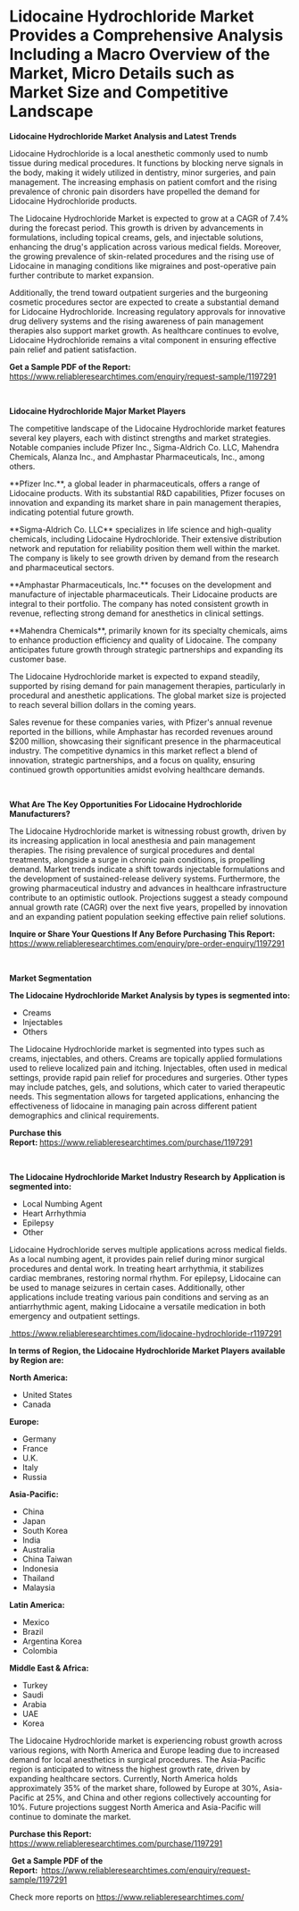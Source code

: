 <p><h1>Lidocaine Hydrochloride Market Provides a Comprehensive Analysis Including a Macro Overview of the Market, Micro Details such as Market Size and Competitive Landscape</h1></p><p><strong>Lidocaine Hydrochloride Market Analysis and Latest Trends</strong></p>
<p><p>Lidocaine Hydrochloride is a local anesthetic commonly used to numb tissue during medical procedures. It functions by blocking nerve signals in the body, making it widely utilized in dentistry, minor surgeries, and pain management. The increasing emphasis on patient comfort and the rising prevalence of chronic pain disorders have propelled the demand for Lidocaine Hydrochloride products.</p><p>The Lidocaine Hydrochloride Market is expected to grow at a CAGR of 7.4% during the forecast period. This growth is driven by advancements in formulations, including topical creams, gels, and injectable solutions, enhancing the drug's application across various medical fields. Moreover, the growing prevalence of skin-related procedures and the rising use of Lidocaine in managing conditions like migraines and post-operative pain further contribute to market expansion. </p><p>Additionally, the trend toward outpatient surgeries and the burgeoning cosmetic procedures sector are expected to create a substantial demand for Lidocaine Hydrochloride. Increasing regulatory approvals for innovative drug delivery systems and the rising awareness of pain management therapies also support market growth. As healthcare continues to evolve, Lidocaine Hydrochloride remains a vital component in ensuring effective pain relief and patient satisfaction.</p></p>
<p><strong>Get a Sample PDF of the Report:&nbsp;</strong> <a href="https://www.reliableresearchtimes.com/enquiry/request-sample/1197291?utm_campaign=2631&utm_medium=2&utm_source=Github&utm_content=ia&utm_term=08032025&utm_id=lidocaine-hydrochloride">https://www.reliableresearchtimes.com/enquiry/request-sample/1197291</a></p>
<p>&nbsp;</p>
<p><strong>Lidocaine Hydrochloride Major Market Players</strong></p>
<p><p>The competitive landscape of the Lidocaine Hydrochloride market features several key players, each with distinct strengths and market strategies. Notable companies include Pfizer Inc., Sigma-Aldrich Co. LLC, Mahendra Chemicals, Alanza Inc., and Amphastar Pharmaceuticals, Inc., among others.</p><p>**Pfizer Inc.**, a global leader in pharmaceuticals, offers a range of Lidocaine products. With its substantial R&D capabilities, Pfizer focuses on innovation and expanding its market share in pain management therapies, indicating potential future growth.</p><p>**Sigma-Aldrich Co. LLC** specializes in life science and high-quality chemicals, including Lidocaine Hydrochloride. Their extensive distribution network and reputation for reliability position them well within the market. The company is likely to see growth driven by demand from the research and pharmaceutical sectors.</p><p>**Amphastar Pharmaceuticals, Inc.** focuses on the development and manufacture of injectable pharmaceuticals. Their Lidocaine products are integral to their portfolio. The company has noted consistent growth in revenue, reflecting strong demand for anesthetics in clinical settings. </p><p>**Mahendra Chemicals**, primarily known for its specialty chemicals, aims to enhance production efficiency and quality of Lidocaine. The company anticipates future growth through strategic partnerships and expanding its customer base.</p><p>The Lidocaine Hydrochloride market is expected to expand steadily, supported by rising demand for pain management therapies, particularly in procedural and anesthetic applications. The global market size is projected to reach several billion dollars in the coming years.</p><p>Sales revenue for these companies varies, with Pfizer's annual revenue reported in the billions, while Amphastar has recorded revenues around $200 million, showcasing their significant presence in the pharmaceutical industry. The competitive dynamics in this market reflect a blend of innovation, strategic partnerships, and a focus on quality, ensuring continued growth opportunities amidst evolving healthcare demands.</p></p>
<p>&nbsp;</p>
<p><strong>What Are The Key Opportunities For Lidocaine Hydrochloride Manufacturers?</strong></p>
<p><p>The Lidocaine Hydrochloride market is witnessing robust growth, driven by its increasing application in local anesthesia and pain management therapies. The rising prevalence of surgical procedures and dental treatments, alongside a surge in chronic pain conditions, is propelling demand. Market trends indicate a shift towards injectable formulations and the development of sustained-release delivery systems. Furthermore, the growing pharmaceutical industry and advances in healthcare infrastructure contribute to an optimistic outlook. Projections suggest a steady compound annual growth rate (CAGR) over the next five years, propelled by innovation and an expanding patient population seeking effective pain relief solutions.</p></p>
<p><strong>Inquire or Share Your Questions If Any Before Purchasing This Report:</strong> <a href="https://www.reliableresearchtimes.com/enquiry/pre-order-enquiry/1197291?utm_campaign=2631&utm_medium=2&utm_source=Github&utm_content=ia&utm_term=08032025&utm_id=lidocaine-hydrochloride">https://www.reliableresearchtimes.com/enquiry/pre-order-enquiry/1197291</a></p>
<p>&nbsp;</p>
<p><strong>Market Segmentation</strong></p>
<p><strong>The Lidocaine Hydrochloride Market Analysis by types is segmented into:</strong></p>
<p><ul><li>Creams</li><li>Injectables</li><li>Others</li></ul></p>
<p><p>The Lidocaine Hydrochloride market is segmented into types such as creams, injectables, and others. Creams are topically applied formulations used to relieve localized pain and itching. Injectables, often used in medical settings, provide rapid pain relief for procedures and surgeries. Other types may include patches, gels, and solutions, which cater to varied therapeutic needs. This segmentation allows for targeted applications, enhancing the effectiveness of lidocaine in managing pain across different patient demographics and clinical requirements.</p></p>
<p><strong>Purchase this Report:&nbsp;</strong><a href="https://www.reliableresearchtimes.com/purchase/1197291?utm_campaign=2631&utm_medium=2&utm_source=Github&utm_content=ia&utm_term=08032025&utm_id=lidocaine-hydrochloride">https://www.reliableresearchtimes.com/purchase/1197291</a></p>
<p>&nbsp;</p>
<p><strong>The Lidocaine Hydrochloride Market Industry Research by Application is segmented into:</strong></p>
<p><ul><li>Local Numbing Agent</li><li>Heart Arrhythmia</li><li>Epilepsy</li><li>Other</li></ul></p>
<p><p>Lidocaine Hydrochloride serves multiple applications across medical fields. As a local numbing agent, it provides pain relief during minor surgical procedures and dental work. In treating heart arrhythmia, it stabilizes cardiac membranes, restoring normal rhythm. For epilepsy, Lidocaine can be used to manage seizures in certain cases. Additionally, other applications include treating various pain conditions and serving as an antiarrhythmic agent, making Lidocaine a versatile medication in both emergency and outpatient settings.</p></p>
<p><a href="https://www.reliableresearchtimes.com/lidocaine-hydrochloride-r1197291?utm_campaign=2631&utm_medium=2&utm_source=Github&utm_content=ia&utm_term=08032025&utm_id=lidocaine-hydrochloride">&nbsp;https://www.reliableresearchtimes.com/lidocaine-hydrochloride-r1197291</a></p>
<p><strong>In terms of Region, the Lidocaine Hydrochloride Market Players available by Region are:</strong></p>
<p>
    <p> <strong> North America: </strong>
        <ul>
            <li>United States</li>
            <li>Canada</li>
        </ul>
        </p> 
    <p> <strong> Europe: </strong>
        <ul>
            <li>Germany</li>
            <li>France</li>
            <li>U.K.</li>
            <li>Italy</li>
            <li>Russia</li>
        </ul>
        </p> 
    <p> <strong> Asia-Pacific: </strong>
        <ul>
            <li>China</li>
            <li>Japan</li>
            <li>South Korea</li>
            <li>India</li>
            <li>Australia</li>
            <li>China Taiwan</li>
            <li>Indonesia</li>
            <li>Thailand</li>
            <li>Malaysia</li>
        </ul>
        </p> 
    <p> <strong> Latin America: </strong>
        <ul>
            <li>Mexico</li>
            <li>Brazil</li>
            <li>Argentina Korea</li>
            <li>Colombia</li>
        </ul>
        </p> 
    <p> <strong> Middle East & Africa: </strong>
        <ul>
            <li>Turkey</li>
            <li>Saudi</li>
            <li>Arabia</li>
            <li>UAE</li>
            <li>Korea</li>
        </ul>
    </p>
    </p>
<p><p>The Lidocaine Hydrochloride market is experiencing robust growth across various regions, with North America and Europe leading due to increased demand for local anesthetics in surgical procedures. The Asia-Pacific region is anticipated to witness the highest growth rate, driven by expanding healthcare sectors. Currently, North America holds approximately 35% of the market share, followed by Europe at 30%, Asia-Pacific at 25%, and China and other regions collectively accounting for 10%. Future projections suggest North America and Asia-Pacific will continue to dominate the market.</p></p>
<p><strong>Purchase this Report: </strong><a href="https://www.reliableresearchtimes.com/purchase/1197291?utm_campaign=2631&utm_medium=2&utm_source=Github&utm_content=ia&utm_term=08032025&utm_id=lidocaine-hydrochloride">https://www.reliableresearchtimes.com/purchase/1197291</a></p>
<p>&nbsp;<strong>Get a Sample PDF of the Report:&nbsp;&nbsp;</strong><a href="https://www.reliableresearchtimes.com/enquiry/request-sample/1197291?utm_campaign=2631&utm_medium=2&utm_source=Github&utm_content=ia&utm_term=08032025&utm_id=lidocaine-hydrochloride">https://www.reliableresearchtimes.com/enquiry/request-sample/1197291</a></p>
<p><strong></strong></p>
<p>Check more reports on <a href="https://www.reliableresearchtimes.com/?utm_campaign=2631&utm_medium=2&utm_source=Github&utm_content=ia&utm_term=08032025&utm_id=lidocaine-hydrochloride">https://www.reliableresearchtimes.com/</a></p>